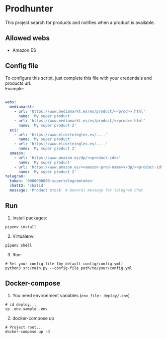 # Prodhunter
This project search for products and notifies when a product is available.

## Allowed webs
* Amazon ES

## Config file
To configure this script, just complete this file with your credentials and products url.
<br>Example:

```yaml
---
webs:
  mediamarkt:
    - url: 'https://www.mediamarkt.es/es/product/<<prod>>.html'
      name: 'My super product'
    - url: 'https://www.mediamarkt.es/es/product/<<prod>>.html'
      name: 'My super product 2'
  eci:
    - url: 'https://www.elcorteingles.es/....'
      name: 'My super product'
    - url: 'https://www.elcorteingles.es/....'
      name: 'My super product 2'
  amazon:
    - url: 'https://www.amazon.es/dp/<<product-id>>'
      name: 'My super product'
    - url: 'https://www.amazon.es/<<amazon-prod-name>>/dp/<<product-id>>'
      name: 'My super product 2'
telegram:
  token: '0000000000:supertelegramtoken'
  chatID: 'chatid'
  message: 'Product stock' # General message for telegram chat
```

## Run
1. Install packages: 
```shell 
pipenv install
```
2. Virtualenv:
```shell 
pipenv shell
```
3. Run:
```shell
# Set your config file (by default config/config.yml)
python3 src/main.py --config-file path/to/your/config.yml
```

## Docker-compose
1. You need environment variables (`env_file: deploy/.env`)
```shell
# cd deploy...
cp .env.sample .env
```

2. docker-compose up
```shell
# Project root...
docker-compose up -d
```
